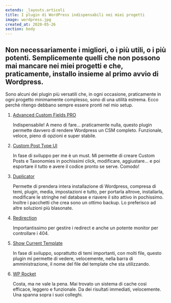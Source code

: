 ```yaml
---
extends: _layouts.articoli
title: I plugin di WordPress indispensabili nei miei progetti
image: wordpress.jpg
created_at: 2020-05-26
section: body
---
```


## Non necessariamente i migliori, o i più utili, o i più potenti. Semplicemente quelli che non possono mai mancare nei miei progetti e che, praticamente, installo insieme al primo avvio di Wordpress.

Sono alcuni dei plugin più versatili che, in ogni occasione, praticamente in ogni progetto minimamente complesso, sono di una utilità estrema. Ecco perchè ritengo debbano sempre essere pronti nel mio setup.

1.  [Advanced Custom Fields PRO](https://www.advancedcustomfields.com/pro/)
    
    Indispensabile! A meno di fare... praticamente nulla, questo plugin permette davvero di rendere Wordpress un CSM completo. Funzionale, veloce, pieno di opzioni e super stabile.
    
2.  [Custom Post Type UI](https://it.wordpress.org/plugins/custom-post-type-ui/)
    
    In fase di sviluppo per me è un must. Mi permette di creare Custom Posts e Taxonomies in pochissimi click, modificare, aggiustare... e poi esportare il tutto e avere il codice pronto se serve. Comodo!
    
3.  [Duplicator](https://it.wordpress.org/plugins/duplicator/)
    
    Permette di prendera intera installazione di Wordpress, compresa di temi, plugin, media, impostazioni e tutto, per portarla altrove, installarla, modificare le stringhe nel database e riavere il sito attivo in pochissimo. Inoltre i pacchetti che crea sono un ottimo backup. Lo preferisco ad altre soluzioni più blasonate.
    
4.  [Redirection](https://it.wordpress.org/plugins/redirection/)
    
    Importantissimo per gestire i redirect e anche un potente monitor per controllare i 404.
    
5.  [Show Current Template](https://it.wordpress.org/plugins/show-current-template/)
    
    In fase di sviluppo, soprattutto di temi importanti, con molti file, questo plugin mi permette di vedere, velocemente, nella barra di amministrazione, il nome del file del template che sta utilizzando.
    
6.  [WP Rocket](https://wp-rocket.me/it/)
    
    Costa, ma ne vale la pena. Mai trovato un sistema di cache così efficace, leggero e funzionale. Da dei risultati immediati, velocemente. Una spanna sopra i suoi colleghi.